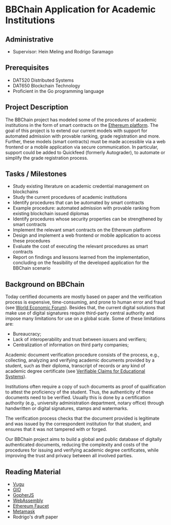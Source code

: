 # BBChain Application for Academic Institutions

## Administrative

- Supervisor: Hein Meling and Rodrigo Saramago

## Prerequisites

- DAT520 Distributed Systems
- DAT650 Blockchain Technology
- Proficient in the Go programming language

## Project Description

The BBChain project has modeled some of the procedures of academic institutions in the form of smart contracts on the [Ethereum platform](https://github.com/ethereum/go-ethereum).
The goal of this project is to extend our current models with support for automated admission with provable ranking, grade registration and more.
Further, these models (smart contracts) must be made accessible via a web frontend or a mobile application via secure communication.
In particular, support could be added to Quickfeed (formerly Autograder), to automate or simplify the grade registration process.

## Tasks / Milestones

- Study existing literature on academic credential management on blockchains
- Study the current procedures of academic institutions
- Identify procedures that can be automated by smart contracts
- Example procedure: automated admission with provable ranking from existing blockchain issued diplomas
- Identify procedures whose security properties can be strengthened by smart contracts
- Implement the relevant smart contracts on the Ethereum platform
- Design and implement a web frontend or mobile application to access these procedures
- Evaluate the cost of executing the relevant procedures as smart contracts
- Report on findings and lessons learned from the implementation, concluding on the feasibility of the developed application for the BBChain scenario

## Background on BBChain

Today certified documents are mostly based on paper and the verification process is expensive, time-consuming, and prone to human error and fraud (see [World Economic Forum](http://www3.weforum.org/docs/WEF_The_Known_Traveller_Digital_Identity_Concept.pdf)).
Besides that, the current digital solutions that make use of digital signatures require third-party central authority and impose many limitations for use on a global scale.
Some of these limitations are:

- Bureaucracy;
- Lack of interoperability and trust between issuers and verifiers;
- Centralization of information on third party companies;

Academic document verification procedure consists of the process, e.g., collecting, analyzing and verifying academic documents provided by a student, such as their diploma, transcript of records or any kind of academic degree certificate (see [Verifiable Claims for Educational Systems](https://www.w3.org/TR/verifiable-claims-use-cases/#education)).

Institutions often require a copy of such documents as proof of qualification to attest the proficiency of the student.
Thus, the authenticity of these documents need to be verified. Usually this is done by a certification authority (e.g., university administration department, notary office) through handwritten or digital signatures, stamps and watermarks.

The verification process checks that the document provided is legitimate and was issued by the correspondent institution for that student, and ensures that it was not tampered with or forged.

Our BBChain project aims to build a global and public database of digitally authenticated documents, reducing the complexity and costs of the procedures for issuing and verifying academic degree certificates, while improving the trust and privacy between all involved parties.

## Reading Material

- [Vugu](https://www.vugu.org/)
- [GIO](https://github.com/theclapp/gio-mirror)
- [GopherJS](https://github.com/gopherjs/gopherjs)
- [WebAssembly](https://github.com/golang/go/wiki/WebAssembly)
- [Ethereum Faucet](https://github.com/ethersphere/goerli-faucet.git)
- [Metamask](https://metamask.io/)
- Rodrigo's draft paper

